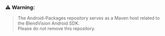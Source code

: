 ### ⚠️ **Warning:**
> The Android-Packages repository serves as a Maven host related to the BlendVision Android SDK.  
 Please do not remove this repository.
